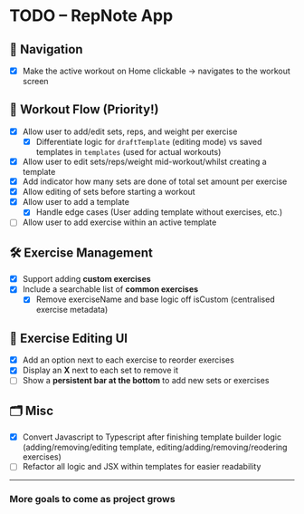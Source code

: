 # TODO – RepNote App

## 🧭 Navigation

- [x] Make the active workout on Home clickable → navigates to the workout screen

## 💪 Workout Flow (Priority!)

- [x] Allow user to add/edit sets, reps, and weight per exercise
  - [x] Differentiate logic for `draftTemplate` (editing mode) vs saved templates in `templates` (used for actual workouts)
- [x] Allow user to edit sets/reps/weight mid-workout/whilst creating a template
- [x] Add indicator how many sets are done of total set amount per exercise
- [x] Allow editing of sets before starting a workout
- [x] Allow user to add a template
  - [x] Handle edge cases (User adding template without exercises, etc.)
- [ ] Allow user to add exercise within an active template

## 🛠️ Exercise Management

- [x] Support adding **custom exercises**
- [x] Include a searchable list of **common exercises**
  - [x] Remove exerciseName and base logic off isCustom (centralised exercise metadata)

## 🧩 Exercise Editing UI

- [x] Add an option next to each exercise to reorder exercises
- [x] Display an **X** next to each set to remove it
- [ ] Show a **persistent bar at the bottom** to add new sets or exercises

## 🗂️ Misc

- [x] Convert Javascript to Typescript after finishing template builder logic (adding/removing/editing template, editing/adding/removing/reodering exercises)
- [ ] Refactor all logic and JSX within templates for easier readability

---

### More goals to come as project grows
